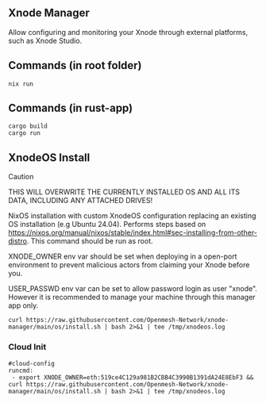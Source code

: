 ## Xnode Manager

Allow configuring and monitoring your Xnode through external platforms, such as Xnode Studio.

## Commands (in root folder)

```
nix run
```

## Commands (in rust-app)

```
cargo build
cargo run
```

## XnodeOS Install

> [!CAUTION]
> THIS WILL OVERWRITE THE CURRENTLY INSTALLED OS AND ALL ITS DATA, INCLUDING ANY ATTACHED DRIVES!

NixOS installation with custom XnodeOS configuration replacing an existing OS installation (e.g Ubuntu 24.04). Performs steps based on https://nixos.org/manual/nixos/stable/index.html#sec-installing-from-other-distro. This command should be run as root.

XNODE_OWNER env var should be set when deploying in a open-port environment to prevent malicious actors from claiming your Xnode before you.

USER_PASSWD env var can be set to allow password login as user "xnode". However it is recommended to manage your machine through this manager app only.

```
curl https://raw.githubusercontent.com/Openmesh-Network/xnode-manager/main/os/install.sh | bash 2>&1 | tee /tmp/xnodeos.log
```

### Cloud Init

```
#cloud-config
runcmd:
 - export XNODE_OWNER=eth:519ce4C129a981B2CBB4C3990B1391dA24E8EbF3 && curl https://raw.githubusercontent.com/Openmesh-Network/xnode-manager/main/os/install.sh | bash 2>&1 | tee /tmp/xnodeos.log
```
